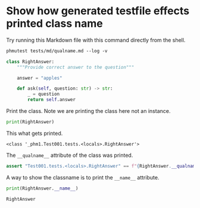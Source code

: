# Show how generated testfile effects printed class name

Try running this Markdown file with this command directly
from the shell.

```txt
phmutest tests/md/qualname.md --log -v
```

```python
class RightAnswer:
    """Provide correct answer to the question"""

    answer = "apples"

    def ask(self, question: str) -> str:
        _ = question
        return self.answer
```

Print the class. Note we are printing the class here
not an instance.

```python
print(RightAnswer)
```

This what gets printed.

```expected-output
<class '_phm1.Test001.tests.<locals>.RightAnswer'>
```

The `__qualname__` attribute of the class was printed.

```python
assert "Test001.tests.<locals>.RightAnswer" == f"{RightAnswer.__qualname__}"
```

A way to show the classname is to print the `__name__` attribute.

```python
print(RightAnswer.__name__)
```

```expected-output
RightAnswer
```
